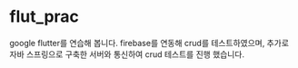 # flut_prac


google flutter를 연습해 봅니다. 
firebase를 연동해 crud를 테스트하였으며, 추가로 자바 스프링으로 구축한 서버와 통신하여 crud 테스트를 진행 했습니다. 
